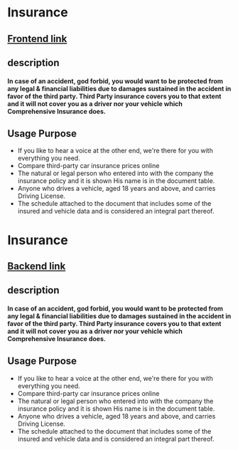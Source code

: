 <!-- @format -->

# Insurance

## [Frontend link](https://our-insurance.netlify.app/)

## description

#### In case of an accident, god forbid, you would want to be protected from any legal & financial liabilities due to damages sustained in the accident in favor of the third party. Third Party insurance covers you to that extent and it will not cover you as a driver nor your vehicle which Comprehensive Insurance does.

## Usage Purpose

- If you like to hear a voice at the other end, we're there for you with everything you need.
- Compare third-party car insurance prices online
- The natural or legal person who entered into with the company the insurance policy and it is shown His name is in the document table.
- Anyone who drives a vehicle, aged 18 years and above, and carries Driving License.
- The schedule attached to the document that includes some of the insured and vehicle data and is considered an integral part thereof.


<!-- @format -->

# Insurance

## [Backend link](https://insurance-car.herokuapp.com/)

## description

#### In case of an accident, god forbid, you would want to be protected from any legal & financial liabilities due to damages sustained in the accident in favor of the third party. Third Party insurance covers you to that extent and it will not cover you as a driver nor your vehicle which Comprehensive Insurance does.

## Usage Purpose

- If you like to hear a voice at the other end, we're there for you with everything you need.
- Compare third-party car insurance prices online
- The natural or legal person who entered into with the company the insurance policy and it is shown His name is in the document table.
- Anyone who drives a vehicle, aged 18 years and above, and carries Driving License.
- The schedule attached to the document that includes some of the insured and vehicle data and is considered an integral part thereof.
